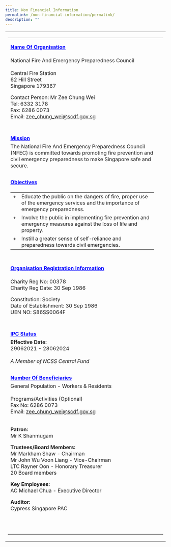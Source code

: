 ```yaml
---
title: Non Financial Information
permalink: /non-financial-information/permalink/
description: ""
---
```

<table cellpadding="0" cellspacing="0" border="0">
<tbody>
<tr>
<td valign="top">
<table cellpadding="0" cellspacing="0" border="0">
<tbody>
<tr>
<td class="contentFont">
<p class="pageSubSubTitle"><span style="text-decoration: underline;"><span style="color: #0000ff; text-decoration: underline;"><strong>Name Of Organisation</strong></span></span></p>
</td>
</tr>
<tr>
<td class="contentFont">National Fire And Emergency Preparedness Council<br><br>Central Fire Station<br>62 Hill Street<br>Singapore 179367
<p>Contact Person: Mr Zee Chung Wei<br>Tel: 6332 3178<br>Fax: 6286 0073<br>Email:&nbsp;<a href="mailto:zee_chung_wei@scdf.gov.sg" class="contentFont">zee_chung_wei@scdf.gov.sg</a></p>
</td>
<td valign="bottom" align="center">&nbsp;</td>
</tr>
<tr>
<td class="contentFont">&nbsp;</td>
<td valign="bottom" align="center">&nbsp;</td>
</tr>
<tr>
<td class="pageSubSubTitle"><span style="text-decoration: underline;"><strong><span style="color: #0000ff; text-decoration: underline;">Mission</span></strong></span></td>
<td valign="bottom" align="center">&nbsp;</td>
</tr>
<tr>
<td class="contentFont">The National Fire And Emergency Preparedness Council (NFEC) is committed towards promoting fire prevention and civil emergency preparedness to make Singapore safe and secure.</td>
<td valign="bottom" align="center">&nbsp;</td>
</tr>
<tr>
<td class="contentFont">&nbsp;</td>
<td valign="bottom" align="center">&nbsp;</td>
</tr>
<tr>
<td class="pageSubSubTitle"><span style="text-decoration: underline;"><strong><span style="color: #0000ff; text-decoration: underline;">Objectives</span></strong></span></td>
<td valign="bottom" align="center">&nbsp;</td>
</tr>
<tr>
<td class="contentFont">
<table cellpadding="0" cellspacing="5" border="0">
<tbody>
<tr>
<td valign="top" align="center" class="contentFont">+</td>
<td valign="top" class="contentFont">Educate the public on the dangers of fire, proper use of the emergency services and the importance of emergency preparedness.</td>
</tr>
<tr>
<td valign="top" align="center" class="contentFont">+</td>
<td valign="top" class="contentFont">Involve the public in implementing fire prevention and emergency measures against the loss of life and property.</td>
</tr>
<tr>
<td valign="top" align="center" class="contentFont">+</td>
<td valign="top" class="contentFont">Instill a greater sense of self-reliance and preparedness towards civil emergencies.</td>
</tr>
</tbody>
</table>
</td>
<td valign="bottom" align="center">&nbsp;</td>
</tr>
<tr>
<td class="contentFont">&nbsp;</td>
<td valign="bottom" align="center">&nbsp;</td>
</tr>
<tr>
<td class="pageSubSubTitle"><span style="text-decoration: underline;"><strong><span style="color: #0000ff; text-decoration: underline;">Organisation Registration Information</span></strong></span></td>
<td valign="bottom" align="center">&nbsp;</td>
</tr>
<tr>
<td class="contentFont">
<p><span class="contentFontBoldLighter">Charity Reg No:</span>&nbsp;00378<br><span class="contentFontBoldLighter">Charity Reg Date:</span>&nbsp;30 Sep 1986</p>
<p><span class="contentFontBoldLighter">Constitution:</span>&nbsp;Society<br><span class="contentFontBoldLighter">Date of Establishment:</span>&nbsp;30 Sep 1986<br><span class="contentFontBoldLighter">UEN NO: S86SS0064F</span></p>
</td>
<td valign="bottom" align="center">&nbsp;</td>
</tr>
<tr>
<td class="contentFont">&nbsp;</td>
<td valign="bottom" align="center">&nbsp;</td>
</tr>
<tr>
<td class="pageSubSubTitle"><span style="text-decoration: underline;"><strong><span style="color: #0000ff; text-decoration: underline;">IPC Status</span></strong></span></td>
<td valign="bottom" align="center">&nbsp;</td>
</tr>
<tr>
<td class="contentFont"><strong><span class="contentFontBoldLighter">Effective Date:</span></strong><br>29062021 - 28062024<br><br><em>A Member of NCSS Central Fund</em></td>
<td valign="bottom" align="center">&nbsp;</td>
</tr>
<tr>
<td class="contentFont">&nbsp;</td>
<td valign="bottom" align="center">&nbsp;</td>
</tr>
<tr>
<td class="pageSubSubTitle"><span style="text-decoration: underline;"><strong><span style="color: #0000ff; text-decoration: underline;">Number Of Beneficiaries</span></strong></span></td>
<td valign="bottom" align="center">&nbsp;</td>
</tr>
<tr>
<td class="contentFont">General Population - Workers &amp; Residents<br><br>Programs/Activities (Optional)<br>Fax No: 6286 0073<br>Email:&nbsp;<a href="mailto:zee_chung_wei@scdf.gov.sg" class="contentFont">zee_chung_wei@scdf.gov.sg</a><br>&nbsp;
<p><strong><span class="contentFontBoldLighter">Patron:</span></strong><br>Mr K Shanmugam</p>
<p><strong><span class="contentFontBoldLighter">Trustees/Board Members:</span></strong><br>Mr Markham Shaw - Chairman<br>Mr John Wu Voon Liang&nbsp;- Vice-Chairman<br>LTC Rayner Oon&nbsp;- Honorary Treasurer<br>20 Board members</p>
<p><strong><span class="contentFontBoldLighter">Key Employees:</span></strong><br>AC Michael Chua&nbsp;- Executive Director</p>
<p><strong><span class="contentFontBoldLighter">Auditor:</span></strong><br>Cypress Singapore PAC</p>
</td>
<td valign="bottom" align="center">&nbsp;</td>
</tr>
<tr>
<td class="contentFont">&nbsp;</td>
<td valign="bottom" align="center">&nbsp;</td>
</tr>
<tr>
<td>&nbsp;</td>
<td>&nbsp;</td>
</tr>
</tbody>
</table>
</td>
</tr>
</tbody>
</table>
